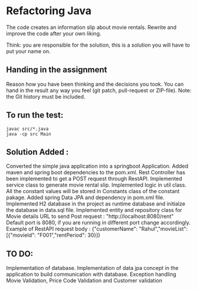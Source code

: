 # Refactoring Java

The code creates an information slip about movie rentals.
Rewrite and improve the code after your own liking.

Think: you are responsible for the solution, this is a solution you will have to put your name on.


## Handing in the assignment

Reason how you have been thinking and the decisions you took.
You can hand in the result any way you feel (git patch, pull-request or ZIP-file).
Note: the Git history must be included.


## To run the test:

```
javac src/*.java
java -cp src Main
```

## Solution Added :

Converted the simple java application into a springboot Application.
Added maven and spring boot dependencies to the pom.xml.
Rest Controller has been implemented to get a POST request through RestAPI.
Implemented service class to generate movie rental slip.
Implemented logic in util class.
All the constant values will be stored in Constants class of the constant pakage.
Added spring Data JPA and dependency in pom.xml file.
Implemented H2 database in the project as runtime database and initialze the database in data.sql file.
Implemented entity and repository class for Movie details
URL to send Post request : "http://localhost:8080/rent" Default port is 8080, if you are running in different port change accordingly.
Example of RestAPI request body :
{"customerName": "Rahul","movieList": [{"movieId": "F001","rentPeriod": 30}]}

## TO DO:
Implementation of database.
Implementation of data jpa concept in the application to build communication with database.
Exception handling
Movie Validation, Price Code Validation and Customer validation
